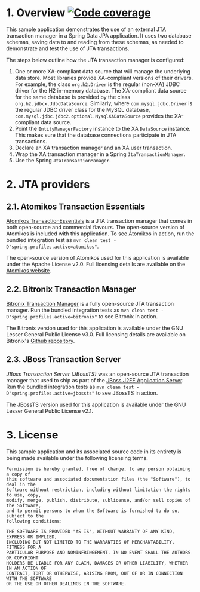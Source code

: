 # 1. Overview [![Code coverage](https://coveralls.io/repos/manish-in-java/spring-data-jta/badge.svg?branch=master&service=github)](https://coveralls.io/github/manish-in-java/spring-data-jta?branch=master)
This sample application demonstrates the use of an external [JTA](http://en.wikipedia.org/wiki/Java_Transaction_API)
transaction manager in a Spring Data JPA application.  It uses two database schemas,
saving data to and reading from these schemas, as needed to demonstrate and test the
use of JTA transactions.

The steps below outline how the JTA transaction manager is configured:

1. One or more XA-compliant data source that will manage the underlying data store.
Most libraries provide XA-compliant versions of their drivers.  For example, the class
`org.h2.Driver` is the regular (non-XA) JDBC driver for the H2 in-memory database.
The XA-compliant data source for the same database is provided by the class
`org.h2.jdbcx.JdbcDataSource`.  Similarly, where `com.mysql.jdbc.Driver` is the regular
JDBC driver class for the MySQL database, `com.mysql.jdbc.jdbc2.optional.MysqlXADataSource`
provides the XA-compliant data source.
1. Point the `EntityManagerFactory` instance to the XA `DataSource` instance.
This makes sure that the database connections participate in JTA transactions.
1. Declare an XA transaction manager and an XA user transaction.
1. Wrap the XA transaction manager in a Spring `JtaTransactionManager`.
1. Use the Spring `JtaTransactionManager`.

# 2. JTA providers

## 2.1. Atomikos Transaction Essentials

[Atomikos TransactionEssentials](http://www.atomikos.com/Main/TransactionsEssentials) is
a JTA transaction manager that comes in both open-source and commercial flavours. The
open-source version of Atomikos is included with this application. To see Atomikos in action,
run the bundled integration test as `mvn clean test -D"spring.profiles.active=atomikos"`.

The open-source version of Atomikos used for this application is available under the
Apache License v2.0. Full licensing details are available on the
[Atomikos website](https://www.atomikos.com/Main/WhichLicenseApplies).

## 2.2. Bitronix Transaction Manager

[Bitronix Transaction Manager](https://github.com/bitronix/btm) is a fully open-source
JTA transaction manager. Run the bundled integration tests as
`mvn clean test -D"spring.profiles.active=bitronix"` to see Bitronix in action.

The Bitronix version used for this application is available under the
GNU Lesser General Public License v3.0. Full licensing details are available
on Bitronix's [Github repository](https://github.com/bitronix/btm).

## 2.3. JBoss Transaction Server

*JBoss Transaction Server (JBossTS)* was an open-source JTA transaction manager that
used to ship as part of the [JBoss J2EE Application Server](http://jbossas.jboss.org).
Run the bundled integration tests as
`mvn clean test -D"spring.profiles.active=jbossts"` to see JBossTS in action.

The JBossTS version used for this application is available under the
GNU Lesser General Public License v2.1.

# 3. License
This sample application and its associated source code in its entirety is being made
available under the following licensing terms.

    Permission is hereby granted, free of charge, to any person obtaining a copy of
    this software and associated documentation files (the "Software"), to deal in the
    Software without restriction, including without limitation the rights to use, copy,
    modify, merge, publish, distribute, sublicense, and/or sell copies of the Software,
    and to permit persons to whom the Software is furnished to do so, subject to the
    following conditions:

    THE SOFTWARE IS PROVIDED "AS IS", WITHOUT WARRANTY OF ANY KIND, EXPRESS OR IMPLIED,
    INCLUDING BUT NOT LIMITED TO THE WARRANTIES OF MERCHANTABILITY, FITNESS FOR A
    PARTICULAR PURPOSE AND NONINFRINGEMENT. IN NO EVENT SHALL THE AUTHORS OR COPYRIGHT
    HOLDERS BE LIABLE FOR ANY CLAIM, DAMAGES OR OTHER LIABILITY, WHETHER IN AN ACTION OF
    CONTRACT, TORT OR OTHERWISE, ARISING FROM, OUT OF OR IN CONNECTION WITH THE SOFTWARE
    OR THE USE OR OTHER DEALINGS IN THE SOFTWARE.
